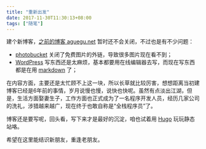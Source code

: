 ```yaml
---
title: "重新出发"
date: 2017-11-30T11:30:13+08:00
tags: ["随笔"]
---
```


建个新博客，[之前的博客 aguegu.net](http://aguegu.net) 暂时还不会关闭，不过也是有不少问题：

* [photobucket](http://s1164.photobucket.com/user/aguegu/profile/) 关闭了免费图片的外链，导致很多图片现在看不到；
* [WordPress](https://wordpress.com/) 写东西还是太麻烦，基本都要用在线编辑器去写，而现在写东西都是在用 [markdown](https://guides.github.com/features/mastering-markdown/) 了；

在内容方面，主要还是太忙顾不上这一块，所以长草就比较厉害，想想距离当初建博客已经是6年前的事情，岁月说慢也慢，说快也快呢。虽然有点淡出江湖，但是，生活方面娶妻生子，工作方面也正式成为了一名程序开发人员，经历几家公司的洗礼，涉猎越来越广，现在终于也敢自称是“全栈程序员”了。

博客还是要写呢，回头看，写下来才是最好的沉淀，咱也试着用 [Hugo](https://gohugo.io) 玩玩静态站咯。

希望在这里能结识新朋友，重逢老朋友。
